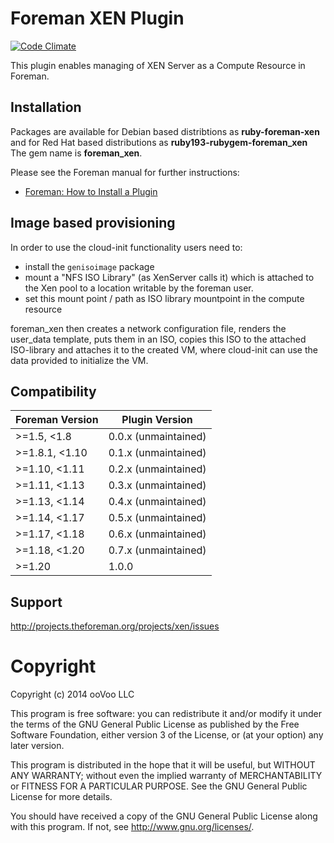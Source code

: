 # Foreman XEN Plugin

[![Code Climate](https://codeclimate.com/github/theforeman/foreman-xen/badges/gpa.svg)](https://codeclimate.com/github/theforeman/foreman-xen)

This plugin enables managing of XEN Server as a Compute Resource in Foreman.

## Installation

Packages are available for Debian based distribtions as **ruby-foreman-xen** and for Red Hat based distributions as **ruby193-rubygem-foreman_xen** The gem name is **foreman_xen**.

Please see the Foreman manual for further instructions:

* [Foreman: How to Install a Plugin](http://theforeman.org/plugins/#2.Installation)

## Image based provisioning

In order to use the cloud-init functionality users need to:

- install the `genisoimage` package
- mount a "NFS ISO Library" (as XenServer calls it) which is attached to the Xen pool to a location writable by the foreman user.
- set this mount point / path as ISO library mountpoint in the compute resource

foreman_xen then creates a network configuration file, renders the user_data template, puts them in an ISO, copies this ISO to the attached ISO-library and attaches it to the created VM, where cloud-init can use the data provided to initialize the VM.

## Compatibility

| Foreman Version | Plugin Version       |
| --------------- | ---------------------|
| >=1.5, <1.8     | 0.0.x (unmaintained) |
| >=1.8.1, <1.10  | 0.1.x (unmaintained) |
| >=1.10, <1.11   | 0.2.x (unmaintained) |
| >=1.11, <1.13   | 0.3.x (unmaintained) |
| >=1.13, <1.14   | 0.4.x (unmaintained) |
| >=1.14, <1.17   | 0.5.x (unmaintained) |
| >=1.17, <1.18   | 0.6.x (unmaintained) |
| >=1.18, <1.20   | 0.7.x (unmaintained) |
| >=1.20          | 1.0.0                |

## Support

http://projects.theforeman.org/projects/xen/issues

# Copyright

Copyright (c) 2014 ooVoo LLC

This program is free software: you can redistribute it and/or modify
it under the terms of the GNU General Public License as published by
the Free Software Foundation, either version 3 of the License, or
(at your option) any later version.

This program is distributed in the hope that it will be useful,
but WITHOUT ANY WARRANTY; without even the implied warranty of
MERCHANTABILITY or FITNESS FOR A PARTICULAR PURPOSE.  See the
GNU General Public License for more details.

You should have received a copy of the GNU General Public License
along with this program.  If not, see <http://www.gnu.org/licenses/>.
